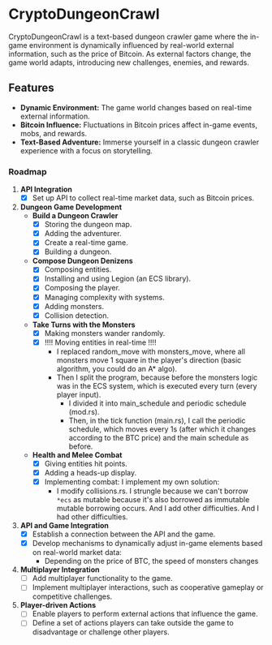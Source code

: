 # CryptoDungeonCrawl
CryptoDungeonCrawl is a text-based dungeon crawler game where the in-game environment is dynamically influenced by real-world external information, such as the price of Bitcoin. As external factors change, the game world adapts, introducing new challenges, enemies, and rewards.

## Features
- **Dynamic Environment:** The game world changes based on real-time external information.
- **Bitcoin Influence:** Fluctuations in Bitcoin prices affect in-game events, mobs, and rewards.
- **Text-Based Adventure:** Immerse yourself in a classic dungeon crawler experience with a focus on storytelling.

### Roadmap

1. **API Integration**
   - [x] Set up API to collect real-time market data, such as Bitcoin prices.

2. **Dungeon Game Development**
   - **Build a Dungeon Crawler**
     - [x] Storing the dungeon map.
     - [x] Adding the adventurer.
     - [x] Create a real-time game.
     - [x] Building a dungeon.
         
   - **Compose Dungeon Denizens**
     - [x] Composing entities.
     - [x] Installing and using Legion (an ECS library).
     - [x] Composing the player.
     - [x] Managing complexity with systems.
     - [x] Adding monsters.
     - [x] Collision detection.

   - **Take Turns with the Monsters**
     - [x] Making monsters wander randomly.
     - [x] !!!! Moving entities in real-time !!!!
       - I replaced random_move with monsters_move, where all monsters move 1 square in the player's direction (basic algorithm, you could do an A* algo).
       - Then I split the program, because before the monsters logic was in the ECS system, which is executed every turn (every player input).
         - I divided it into main_schedule and periodic schedule (mod.rs).
         - Then, in the tick function (main.rs), I call the periodic schedule, which moves every 1s (after which it changes according to the BTC price) and the main schedule as before.

   - **Health and Melee Combat**
     - [x] Giving entities hit points.
     - [x] Adding a heads-up display.
     - [x] Implementing combat:
       I implement my own solution:
         - I modify collisions.rs. I strungle because we can't borrow `*ecs` as mutable because it's also borrowed as immutable
          mutable borrowing occurs. And I add other difficulties. And I had other difficulties.

3. **API and Game Integration**
   - [x] Establish a connection between the API and the game.
   - [x] Develop mechanisms to dynamically adjust in-game elements based on real-world market data:
     - Depending on the price of BTC, the speed of monsters changes

4. **Multiplayer Integration**
   - [ ] Add multiplayer functionality to the game.
   - [ ] Implement multiplayer interactions, such as cooperative gameplay or competitive challenges.

5. **Player-driven Actions**
   - [ ] Enable players to perform external actions that influence the game.
   - [ ] Define a set of actions players can take outside the game to disadvantage or challenge other players.

